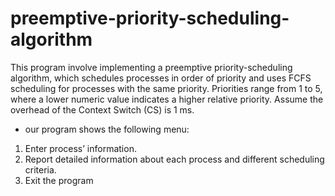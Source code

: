# preemptive-priority-scheduling-algorithm
This program involve implementing a preemptive priority-scheduling algorithm, which schedules
processes in order of priority and uses FCFS scheduling for processes with the same priority. Priorities
range from 1 to 5, where a lower numeric value indicates a higher relative priority. Assume the overhead
of the Context Switch (CS) is 1 ms.
- our program shows the following menu:
1. Enter process’ information.
2. Report detailed information about each process and different scheduling criteria.
3. Exit the program
